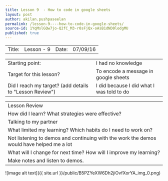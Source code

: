 ```yaml
---
title: Lesson 9  - How to code in google sheets
layout: post
author: akilan.pushpaseelan
permalink: /lesson-9----how-to-code-in-google-sheets/
source-id: 1YqMslGQw7jo-Q2fC_M3-r0sFjQx-oAsB1dND0lodgMU
published: true
---
```

<table>
  <tr>
    <td>Title:  </td>
    <td>Lesson - 9</td>
    <td> Date:  </td>
    <td>07/09/16</td>
  </tr>
</table>


<table>
  <tr>
    <td>Starting point:</td>
    <td>I had no knowledge</td>
  </tr>
  <tr>
    <td>Target for this lesson?</td>
    <td>To encode a message in google sheets</td>
  </tr>
  <tr>
    <td>Did I reach my target? 
(add details to "Lesson Review")</td>
    <td>I did because I did what I was told to do</td>
  </tr>
</table>


<table>
  <tr>
    <td>Lesson Review</td>
  </tr>
  <tr>
    <td>How did I learn? What strategies were effective? </td>
  </tr>
  <tr>
    <td>Talking to my partner</td>
  </tr>
  <tr>
    <td>What limited my learning? Which habits do I need to work on? </td>
  </tr>
  <tr>
    <td>Not listening to demos and continuing with the work the demos would have helped me a lot </td>
  </tr>
  <tr>
    <td>What will I change for next time? How will I improve my learning?</td>
  </tr>
  <tr>
    <td>Make notes and listen to demos.</td>
  </tr>
</table>


  

![image alt text]({{ site.url }}/public/B5PZYeXW6Dh2jiOvfXorYA_img_0.png)

